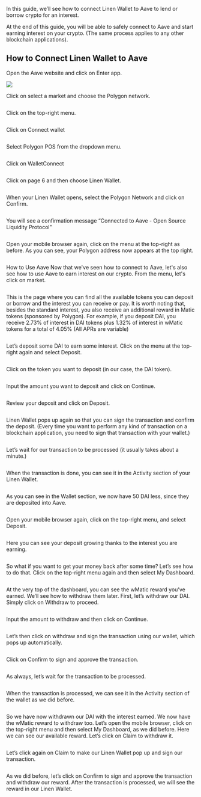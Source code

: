 In this guide, we’ll see how to connect Linen Wallet to Aave to lend or borrow crypto for an interest.

At the end of this guide, you will be able to safely connect to Aave and start earning interest on your crypto. (The same process applies to any other blockchain applications).

## How to Connect Linen Wallet to Aave
Open the Aave website and click on Enter app.

<img src="https://downloads.intercomcdn.com/i/o/463526974/0ed7938394e6e3d032afbfcf/Aave1C-min-min.png">

Click on select a market and choose the Polygon network.

<img src=" ">

Click on the top-right menu.

<img src=" ">

Click on Connect wallet

<img src=" ">

Select Polygon POS from the dropdown menu.

<img src=" ">

Click on WalletConnect

<img src=" ">

Click on page 6 and then choose Linen Wallet.

<img src=" ">

When your Linen Wallet opens, select the Polygon Network and click on Confirm.

<img src=" ">

You will see a confirmation message “Connected to Aave - Open Source Liquidity Protocol”

<img src=" ">

Open your mobile browser again, click on the menu at the top-right as before. As you can see, your Polygon address now appears at the top right.

<img src=" ">

How to Use Aave
Now that we've seen how to connect to Aave, let's also see how to use Aave to earn interest on our crypto. From the menu, let's click on market.

<img src=" ">

This is the page where you can find all the available tokens you can deposit or borrow and the interest you can receive or pay.
It is worth noting that, besides the standard interest, you also receive an additional reward in Matic tokens (sponsored by Polygon). For example, if you deposit DAI, you receive 2.73% of interest in DAI tokens plus 1.32% of interest in wMatic tokens for a total of 4.05% (All APRs are variable)

<img src=" ">

Let’s deposit some DAI to earn some interest. Click on the menu at the top-right again and select Deposit.

<img src=" ">

Click on the token you want to deposit (in our case, the DAI token).

<img src=" ">

Input the amount you want to deposit and click on Continue.

<img src=" ">

Review your deposit and click on Deposit.

<img src=" ">

Linen Wallet pops up again so that you can sign the transaction and confirm the deposit. (Every time you want to perform any kind of transaction on a blockchain application, you need to sign that transaction with your wallet.)

<img src=" ">

Let’s wait for our transaction to be processed (it usually takes about a minute.)

<img src=" ">

When the transaction is done, you can see it in the Activity section of your Linen Wallet.

<img src=" ">

As you can see in the Wallet section, we now have 50 DAI less, since they are deposited into Aave.

<img src=" ">

Open your mobile browser again, click on the top-right menu, and select Deposit.

<img src=" ">

Here you can see your deposit growing thanks to the interest you are earning.

<img src=" ">

So what if you want to get your money back after some time? Let’s see how to do that. Click on the top-right menu again and then select My Dashboard.

<img src=" ">

At the very top of the dashboard, you can see the wMatic reward you’ve earned. We’ll see how to withdraw them later. First, let’s withdraw our DAI. Simply click on Withdraw to proceed.

<img src=" ">

Input the amount to withdraw and then click on Continue.

<img src=" ">

Let’s then click on withdraw and sign the transaction using our wallet, which pops up automatically.

<img src=" ">

Click on Confirm to sign and approve the transaction.

<img src=" ">

As always, let’s wait for the transaction to be processed.

<img src=" ">

When the transaction is processed, we can see it in the Activity section of the wallet as we did before.

<img src=" ">

So we have now withdrawn our DAI with the interest earned. We now have the wMatic reward to withdraw too. Let’s open the mobile browser, click on the top-right menu and then select My Dashboard, as we did before.
Here we can see our available reward. Let’s click on Claim to withdraw it.

<img src=" ">

Let’s click again on Claim to make our Linen Wallet pop up and sign our transaction.

<img src=" ">

As we did before, let’s click on Confirm to sign and approve the transaction and withdraw our reward. After the transaction is processed, we will see the reward in our Linen Wallet.

<img src=" ">
